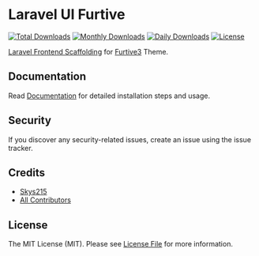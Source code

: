 # Laravel UI Furtive

[![Total Downloads](https://poser.pugx.org/skys215/laravel-ui-furtive/downloads)](https://packagist.org/packages/skys215/laravel-ui-furtive)
[![Monthly Downloads](https://poser.pugx.org/skys215/laravel-ui-furtive/d/monthly)](https://packagist.org/packages/skys215/laravel-ui-furtive)
[![Daily Downloads](https://poser.pugx.org/skys215/laravel-ui-furtive/d/daily)](https://packagist.org/packages/skys215/laravel-ui-furtive)
[![License](https://poser.pugx.org/skys215/laravel-ui-furtive/license)](https://packagist.org/packages/skys215/laravel-ui-furtive)

[Laravel Frontend Scaffolding](https://laravel.com/docs/9.x/frontend) for [Furtive3](https://www.furtive.io/) Theme.

## Documentation

Read [Documentation](https://infyom.com/open-source/laravel-ui-furtive/docs) for detailed installation steps and usage.

## Security

If you discover any security-related issues, create an issue using the issue tracker.

## Credits

- [Skys215](https://github.com/skys215)
- [All Contributors](../../contributors)

## License

The MIT License (MIT). Please see [License File](LICENSE.md) for more information.
